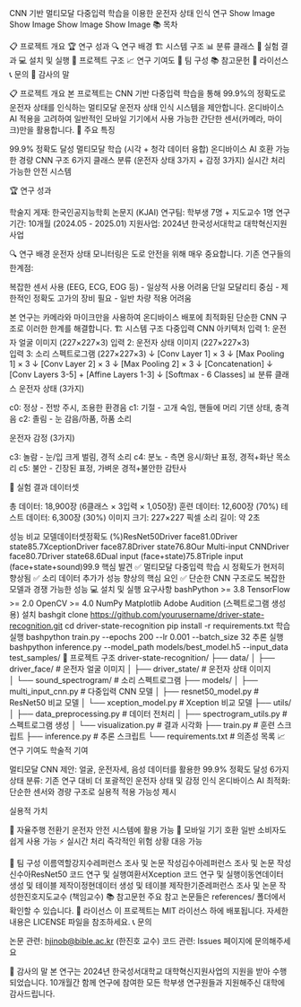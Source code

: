 CNN 기반 멀티모달 다중입력 학습을 이용한 운전자 상태 인식 연구
Show Image
Show Image
Show Image
Show Image
📚 목차

📋 프로젝트 개요
🏆 연구 성과
🔍 연구 배경
🏗️ 시스템 구조
📊 분류 클래스
🔬 실험 결과
💻 설치 및 실행
📁 프로젝트 구조
📈 연구 기여도
👥 팀 구성
📚 참고문헌
📄 라이선스
📞 문의
🙏 감사의 말

📋 프로젝트 개요
본 프로젝트는 CNN 기반 다중입력 학습을 통해 99.9%의 정확도로 운전자 상태를 인식하는 멀티모달 운전자 상태 인식 시스템을 제안합니다. 온디바이스 AI 적용을 고려하여 일반적인 모바일 기기에서 사용 가능한 간단한 센서(카메라, 마이크)만을 활용합니다.
🎯 주요 특징

99.9% 정확도 달성
멀티모달 학습 (시각 + 청각 데이터 융합)
온디바이스 AI 호환 가능한 경량 CNN 구조
6가지 클래스 분류 (운전자 상태 3가지 + 감정 3가지)
실시간 처리 가능한 안전 시스템

🏆 연구 성과

학술지 게재: 한국인공지능학회 논문지 (KJAI)
연구팀: 학부생 7명 + 지도교수 1명
연구기간: 10개월 (2024.05 - 2025.01)
지원사업: 2024년 한국성서대학교 대학혁신지원사업

🔍 연구 배경
운전자 상태 모니터링은 도로 안전을 위해 매우 중요합니다. 기존 연구들의 한계점:

복잡한 센서 사용 (EEG, ECG, EOG 등) - 일상적 사용 어려움
단일 모달리티 중심 - 제한적인 정확도
고가의 장비 필요 - 일반 차량 적용 어려움

본 연구는 카메라와 마이크만을 사용하여 온디바이스 배포에 최적화된 단순한 CNN 구조로 이러한 한계를 해결합니다.
🏗️ 시스템 구조
다중입력 CNN 아키텍처
입력 1: 운전자 얼굴 이미지 (227×227×3)
입력 2: 운전자 상태 이미지 (227×227×3)  
입력 3: 소리 스펙트로그램 (227×227×3)
           ↓
    [Conv Layer 1] × 3
           ↓
    [Max Pooling 1] × 3
           ↓
    [Conv Layer 2] × 3
           ↓
    [Max Pooling 2] × 3
           ↓
      [Concatenation]
           ↓
  [Conv Layers 3-5] + [Affine Layers 1-3]
           ↓
    [Softmax - 6 Classes]
📊 분류 클래스
운전자 상태 (3가지)

c0: 정상 - 전방 주시, 조용한 환경음
c1: 기절 - 고개 숙임, 핸들에 머리 기댄 상태, 충격음
c2: 졸림 - 눈 감음/하품, 하품 소리

운전자 감정 (3가지)

c3: 놀람 - 눈/입 크게 벌림, 경적 소리
c4: 분노 - 측면 응시/화난 표정, 경적+화난 목소리
c5: 불안 - 긴장된 표정, 가벼운 경적+불안한 감탄사

🔬 실험 결과
데이터셋

총 데이터: 18,900장 (6클래스 × 3입력 × 1,050장)
훈련 데이터: 12,600장 (70%)
테스트 데이터: 6,300장 (30%)
이미지 크기: 227×227 픽셀
소리 길이: 약 2초

성능 비교
모델데이터셋정확도 (%)ResNet50Driver face81.0Driver state85.7XceptionDriver face87.8Driver state76.8Our Multi-input CNNDriver face80.7Driver state68.6Dual input (face+state)75.8Triple input (face+state+sound)99.9
핵심 발견
✅ 멀티모달 다중입력 학습 시 정확도가 현저히 향상됨
✅ 소리 데이터 추가가 성능 향상의 핵심 요인
✅ 단순한 CNN 구조로도 복잡한 모델과 경쟁 가능한 성능
💻 설치 및 실행
요구사항
bashPython >= 3.8
TensorFlow >= 2.0
OpenCV >= 4.0
NumPy
Matplotlib
Adobe Audition (스펙트로그램 생성용)
설치
bashgit clone https://github.com/yourusername/driver-state-recognition.git
cd driver-state-recognition
pip install -r requirements.txt
학습 실행
bashpython train.py --epochs 200 --lr 0.001 --batch_size 32
추론 실행
bashpython inference.py --model_path models/best_model.h5 --input_data test_samples/
📁 프로젝트 구조
driver-state-recognition/
├── data/
│   ├── driver_face/          # 운전자 얼굴 이미지
│   ├── driver_state/         # 운전자 상태 이미지  
│   └── sound_spectrogram/    # 소리 스펙트로그램
├── models/
│   ├── multi_input_cnn.py    # 다중입력 CNN 모델
│   ├── resnet50_model.py     # ResNet50 비교 모델
│   └── xception_model.py     # Xception 비교 모델
├── utils/
│   ├── data_preprocessing.py # 데이터 전처리
│   ├── spectrogram_utils.py  # 스펙트로그램 생성
│   └── visualization.py      # 결과 시각화
├── train.py                  # 훈련 스크립트
├── inference.py              # 추론 스크립트
└── requirements.txt          # 의존성 목록
📈 연구 기여도
학술적 기여

멀티모달 CNN 제안: 얼굴, 운전자세, 음성 데이터를 활용한 99.9% 정확도 달성
6가지 상태 분류: 기존 연구 대비 더 포괄적인 운전자 상태 및 감정 인식
온디바이스 AI 최적화: 단순한 센서와 경량 구조로 실용적 적용 가능성 제시

실용적 가치

🚗 자율주행 전환기 운전자 안전 시스템에 활용 가능
📱 모바일 기기 호환 일반 소비자도 쉽게 사용 가능
⚡ 실시간 처리 즉각적인 위험 상황 대응 가능

👥 팀 구성
이름역할강지수레퍼런스 조사 및 논문 작성김수아레퍼런스 조사 및 논문 작성신수아ResNet50 코드 연구 및 실행여환서Xception 코드 연구 및 실행이동연데이터 생성 및 테이블 제작이정현데이터 생성 및 테이블 제작한기준레퍼런스 조사 및 논문 작성한진호지도교수 (책임교수)
📚 참고문헌
주요 참고 논문들은 references/ 폴더에서 확인할 수 있습니다.
📄 라이선스
이 프로젝트는 MIT 라이선스 하에 배포됩니다. 자세한 내용은 LICENSE 파일을 참조하세요.
📞 문의

논문 관련: hjinob@bible.ac.kr (한진호 교수)
코드 관련: Issues 페이지에 문의해주세요

🙏 감사의 말
본 연구는 2024년 한국성서대학교 대학혁신지원사업의 지원을 받아 수행되었습니다. 10개월간 함께 연구에 참여한 모든 학부생 연구원들과 지원해주신 대학에 감사드립니다.
